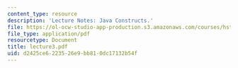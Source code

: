 ```yaml
---
content_type: resource
description: 'Lecture Notes: Java Constructs.'
file: https://ol-ocw-studio-app-production.s3.amazonaws.com/courses/hst-952-computing-for-biomedical-scientists-fall-2002/d2425ce6223526e9bb810dc17132b54f_lecture3.pdf
file_type: application/pdf
resourcetype: Document
title: lecture3.pdf
uid: d2425ce6-2235-26e9-bb81-0dc17132b54f
---
```

